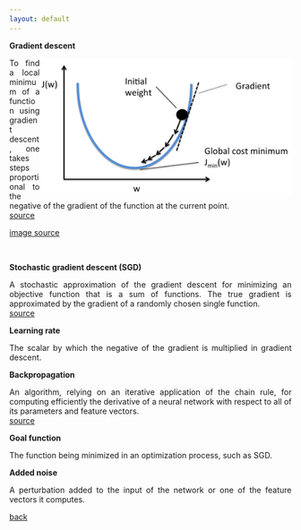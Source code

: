 ```yaml
---
layout: default
---
```


<strong>Gradient descent</strong>

<img style="float: right; width: 450px;" src="/assets/img/grad_descent.png">

<p align="justify">
To find a local minimum of a function using gradient descent, one takes steps proportional to the negative of the gradient of the function at the current point.<br />
<a href="https://en.wikipedia.org/wiki/Gradient_descent"> source </a>

<br>

<a href="https://github.com/rasbt/python-machine-learning-book"> image source </a>
</p>

<br>

<strong>Stochastic gradient descent (SGD)</strong>
<p align="justify">
A stochastic approximation of the gradient descent for minimizing an objective function that is a sum of functions.
The true gradient is approximated by the gradient of a randomly chosen single function.<br />
<a href="https://en.wikipedia.org/wiki/Stochastic_gradient_descent"> source </a>
</p>

<strong>Learning rate</strong>
<p align="justify">
The scalar by which the negative of the gradient is multiplied in gradient descent.
</p>

<strong>Backpropagation</strong>
<p align="justify">
An algorithm, relying on an iterative application of the chain rule, for computing efficiently the derivative of a neural network with respect to all of its parameters and feature vectors.<br />
<a href="https://en.wikipedia.org/wiki/Backpropagation"> source </a>
</p>

<strong>Goal function</strong>
<p align="justify">
The function being minimized in an optimization process, such as SGD.
</p>

<strong>Added noise</strong>
<p align="justify">
A perturbation added to the input of the network or one of the feature vectors it computes.
</p>

[back](cheat_sheet)
